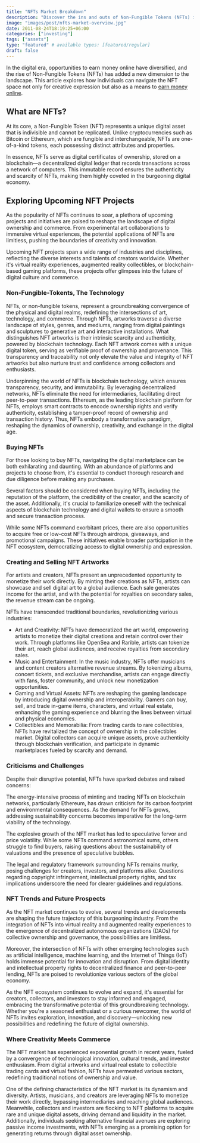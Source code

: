 ```yaml
---
title: "NFTs Market Breakdown"
description: "Discover the ins and outs of Non-Fungible Tokens (NFTs) in this comprehensive guide. Explore the technology, applications, and implications of NFTs across art, music, gaming, and collectibles. Learn about the challenges, future trends, and potential developments shaping the dynamic world of NFTs."
image: "images/post/nfts-market-overview.jpg"
date: 2011-08-24T18:19:25+06:00
categories: ["investing"]
tags: ["assets"]
type: "featured" # available types: [featured/regular]
draft: false
---
```


In the digital era, opportunities to earn money online have diversified, and the rise of Non-Fungible Tokens (NFTs) has added a new dimension to the landscape. This article explores how individuals can navigate the NFT space not only for creative expression but also as a means to [earn money online](/blog/ways-to-make-money-online).

## What are NFTs?

At its core, a Non-Fungible Token (NFT) represents a unique digital asset that is indivisible and cannot be replicated. Unlike cryptocurrencies such as Bitcoin or Ethereum, which are fungible and interchangeable, NFTs are one-of-a-kind tokens, each possessing distinct attributes and properties.

In essence, NFTs serve as digital certificates of ownership, stored on a blockchain—a decentralized digital ledger that records transactions across a network of computers. This immutable record ensures the authenticity and scarcity of NFTs, making them highly coveted in the burgeoning digital economy.

## Exploring Upcoming NFT Projects

As the popularity of NFTs continues to soar, a plethora of upcoming projects and initiatives are poised to reshape the landscape of digital ownership and commerce. From experimental art collaborations to immersive virtual experiences, the potential applications of NFTs are limitless, pushing the boundaries of creativity and innovation.

Upcoming NFT projects span a wide range of industries and disciplines, reflecting the diverse interests and talents of creators worldwide. Whether it's virtual reality experiences, augmented reality collectibles, or blockchain-based gaming platforms, these projects offer glimpses into the future of digital culture and commerce.

### Non-Fungible-Tokents, The Technology

NFTs, or non-fungible tokens, represent a groundbreaking convergence of the physical and digital realms, redefining the intersections of art, technology, and commerce. Through NFTs, artworks traverse a diverse landscape of styles, genres, and mediums, ranging from digital paintings and sculptures to generative art and interactive installations. What distinguishes NFT artworks is their intrinsic scarcity and authenticity, powered by blockchain technology. Each NFT artwork comes with a unique digital token, serving as verifiable proof of ownership and provenance. This transparency and traceability not only elevate the value and integrity of NFT artworks but also nurture trust and confidence among collectors and enthusiasts.

Underpinning the world of NFTs is blockchain technology, which ensures transparency, security, and immutability. By leveraging decentralized networks, NFTs eliminate the need for intermediaries, facilitating direct peer-to-peer transactions. Ethereum, as the leading blockchain platform for NFTs, employs smart contracts to encode ownership rights and verify authenticity, establishing a tamper-proof record of ownership and transaction history. Thus, NFTs embody a transformative paradigm, reshaping the dynamics of ownership, creativity, and exchange in the digital age.

### Buying NFTs

For those looking to buy NFTs, navigating the digital marketplace can be both exhilarating and daunting. With an abundance of platforms and projects to choose from, it's essential to conduct thorough research and due diligence before making any purchases.

Several factors should be considered when buying NFTs, including the reputation of the platform, the credibility of the creator, and the scarcity of the asset. Additionally, it's crucial to familiarize oneself with the technical aspects of blockchain technology and digital wallets to ensure a smooth and secure transaction process.

While some NFTs command exorbitant prices, there are also opportunities to acquire free or low-cost NFTs through airdrops, giveaways, and promotional campaigns. These initiatives enable broader participation in the NFT ecosystem, democratizing access to digital ownership and expression.

### Creating and Selling NFT Artworks

For artists and creators, NFTs present an unprecedented opportunity to monetize their work directly. By minting their creations as NFTs, artists can showcase and sell digital art to a global audience. Each sale generates income for the artist, and with the potential for royalties on secondary sales, the revenue stream can be ongoing.

NFTs have transcended traditional boundaries, revolutionizing various industries:

- Art and Creativity: NFTs have democratized the art world, empowering artists to monetize their digital creations and retain control over their work. Through platforms like OpenSea and Rarible, artists can tokenize their art, reach global audiences, and receive royalties from secondary sales.
- Music and Entertainment: In the music industry, NFTs offer musicians and content creators alternative revenue streams. By tokenizing albums, concert tickets, and exclusive merchandise, artists can engage directly with fans, foster community, and unlock new monetization opportunities.
- Gaming and Virtual Assets: NFTs are reshaping the gaming landscape by introducing digital ownership and interoperability. Gamers can buy, sell, and trade in-game items, characters, and virtual real estate, enhancing the gaming experience and blurring the lines between virtual and physical economies.
- Collectibles and Memorabilia: From trading cards to rare collectibles, NFTs have revitalized the concept of ownership in the collectibles market. Digital collectors can acquire unique assets, prove authenticity through blockchain verification, and participate in dynamic marketplaces fueled by scarcity and demand.

### Criticisms and Challenges

Despite their disruptive potential, NFTs have sparked debates and raised concerns:

The energy-intensive process of minting and trading NFTs on blockchain networks, particularly Ethereum, has drawn criticism for its carbon footprint and environmental consequences. As the demand for NFTs grows, addressing sustainability concerns becomes imperative for the long-term viability of the technology.

The explosive growth of the NFT market has led to speculative fervor and price volatility. While some NFTs command astronomical sums, others struggle to find buyers, raising questions about the sustainability of valuations and the presence of speculative bubbles.

The legal and regulatory framework surrounding NFTs remains murky, posing challenges for creators, investors, and platforms alike. Questions regarding copyright infringement, intellectual property rights, and tax implications underscore the need for clearer guidelines and regulations.

### NFT Trends and Future Prospects

As the NFT market continues to evolve, several trends and developments are shaping the future trajectory of this burgeoning industry. From the integration of NFTs into virtual reality and augmented reality experiences to the emergence of decentralized autonomous organizations (DAOs) for collective ownership and governance, the possibilities are limitless.

Moreover, the intersection of NFTs with other emerging technologies such as artificial intelligence, machine learning, and the Internet of Things (IoT) holds immense potential for innovation and disruption. From digital identity and intellectual property rights to decentralized finance and peer-to-peer lending, NFTs are poised to revolutionize various sectors of the global economy.

As the NFT ecosystem continues to evolve and expand, it's essential for creators, collectors, and investors to stay informed and engaged, embracing the transformative potential of this groundbreaking technology. Whether you're a seasoned enthusiast or a curious newcomer, the world of NFTs invites exploration, innovation, and discovery—unlocking new possibilities and redefining the future of digital ownership.

### Where Creativity Meets Commerce

The NFT market has experienced exponential growth in recent years, fueled by a convergence of technological innovation, cultural trends, and investor enthusiasm. From digital artworks and virtual real estate to collectible trading cards and virtual fashion, NFTs have permeated various sectors, redefining traditional notions of ownership and value.

One of the defining characteristics of the NFT market is its dynamism and diversity. Artists, musicians, and creators are leveraging NFTs to monetize their work directly, bypassing intermediaries and reaching global audiences. Meanwhile, collectors and investors are flocking to NFT platforms to acquire rare and unique digital assets, driving demand and liquidity in the market. Additionally, individuals seeking alternative financial avenues are exploring passive income investments, with NFTs emerging as a promising option for generating returns through digital asset ownership.
